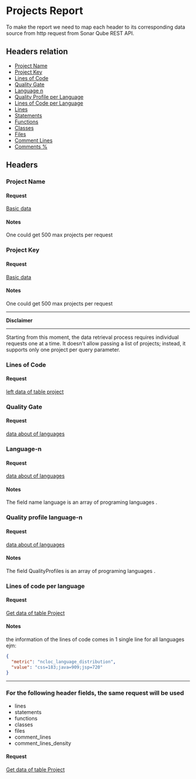 # Projects Report

To make the report we need to map each header to its corresponding data source
from http request from Sonar Qube REST API.

## Headers relation

- [Project Name](#project-name)
- [Project Key](#project-key)
- [Lines of Code](#lines-of-code)
- [Quality Gate](#quality-gate)
- [Language n](#language-n)
- [Quality Profile per Language](#quality-profile-language-n)
- [Lines of Code per Language](#lines-of-code-per-language)
- [Lines](#for-the-following-header-fields-the-same-request-will-be-used)
- [Statements](#for-the-following-header-fields-the-same-request-will-be-used)
- [Functions](#for-the-following-header-fields-the-same-request-will-be-used)
- [Classes](#for-the-following-header-fields-the-same-request-will-be-used)
- [Files](#for-the-following-header-fields-the-same-request-will-be-used)
- [Comment Lines](#for-the-following-header-fields-the-same-request-will-be-used)
- [Comments %](#for-the-following-header-fields-the-same-request-will-be-used)

## Headers

### Project Name
#### Request

[Basic data](./Important-Request#get-basic-data)

#### Notes
One could get 500 max projects per request

### Project Key
#### Request

[Basic data](./Important-Request#get-basic-data)

#### Notes
One could get 500 max projects per request

***
**Disclaimer**
***

Starting from this moment, the data retrieval process requires individual requests one at a time. It doesn't allow passing a list of projects; instead, it supports only one project per query parameter.

### Lines of Code
#### Request

[left data of table project](./Important-Request#get-data-of-table-project)

### Quality Gate
#### Request

[data about of languages](./Important-Request#get-data-of-table-about-languages-of-project)

### Language-n
#### Request

[data about of languages](./Important-Request#get-data-of-table-about-languages-of-project)

#### Notes
The field name language is an array 
of programing languages .

### Quality profile language-n
#### Request

[data about of languages](./Important-Request#get-data-of-table-about-languages-of-project)

#### Notes
The field QualityProfiles is an array 
of programing languages .

### Lines of code per language
#### Request

[Get data of table Project](./Important-Request#get-data-of-table-project)

#### Notes
the information of the lines of code comes in 1 single line for all languages
ejm:

```json
{
  "metric": "ncloc_language_distribution",
  "value": "css=183;java=909;jsp=720"
}
```

***
### For the following header fields, the same request will be used
* lines
* statements
* functions
* classes
* files
* comment_lines
* comment_lines_density

#### Request

[Get data of table Project](./Important-Request#get-data-of-table-project)







